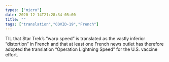 ```yaml
---
types: ["micro"]
date: 2020-12-14T21:28:34-05:00
title: ""
tags: ["translation","COVID-19","French"]
---
```

TIL that Star Trek’s “warp speed” is translated as the vastly inferior “distortion” in French and that at least one French news outlet has therefore adopted the translation “Operation Lightning Speed” for the U.S. vaccine effort.
